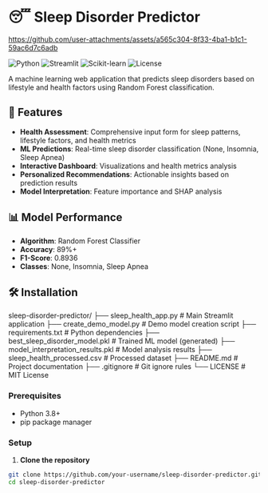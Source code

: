 # 😴 Sleep Disorder Predictor


https://github.com/user-attachments/assets/a565c304-8f33-4ba1-b1c1-59ac6d7c6adb


![Python](https://img.shields.io/badge/Python-3.8%2B-blue)
![Streamlit](https://img.shields.io/badge/Streamlit-1.28%2B-red)
![Scikit-learn](https://img.shields.io/badge/Scikit--Learn-1.3%2B-orange)
![License](https://img.shields.io/badge/License-MIT-green)

A machine learning web application that predicts sleep disorders based on lifestyle and health factors using Random Forest classification.

## 🚀 Features

- **Health Assessment**: Comprehensive input form for sleep patterns, lifestyle factors, and health metrics
- **ML Predictions**: Real-time sleep disorder classification (None, Insomnia, Sleep Apnea)
- **Interactive Dashboard**: Visualizations and health metrics analysis
- **Personalized Recommendations**: Actionable insights based on prediction results
- **Model Interpretation**: Feature importance and SHAP analysis
 
## 📊 Model Performance

- **Algorithm**: Random Forest Classifier
- **Accuracy**: 89%+
- **F1-Score**: 0.8936
- **Classes**: None, Insomnia, Sleep Apnea

## 🛠️ Installation
 sleep-disorder-predictor/
├── sleep_health_app.py          # Main Streamlit application
├── create_demo_model.py         # Demo model creation script
├── requirements.txt             # Python dependencies
├── best_sleep_disorder_model.pkl # Trained ML model (generated)
├── model_interpretation_results.pkl # Model analysis results
├── sleep_health_processed.csv   # Processed dataset
├── README.md                    # Project documentation
├── .gitignore                   # Git ignore rules
└── LICENSE                      # MIT License
### Prerequisites
- Python 3.8+
- pip package manager

### Setup

1. **Clone the repository**
```bash
git clone https://github.com/your-username/sleep-disorder-predictor.git
cd sleep-disorder-predictor
